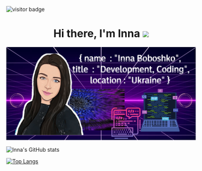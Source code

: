 ![visitor badge](https://visitor-badge.glitch.me/badge?page_id=Inna2609.visitor-badge&left_color=purple&right_color=green&left_text=Hello%20Visitors)
<h1 align="center">Hi there, I'm Inna</a> 
<img src="https://github.com/blackcater/blackcater/raw/main/images/Hi.gif" height="32"/></h1>                    


![Image text](https://github.com/Inna2609/Inna2609/blob/main/img/Inna-min.png)




![Inna's GitHub stats](https://github-readme-stats.vercel.app/api?username=Inna2609&theme=jolly&show_icons=true)

[![Top Langs](https://github-readme-stats.vercel.app/api/top-langs/?username=Inna2609&layout=compact)](https://github.com/Inna2609/github-readme-stats)
